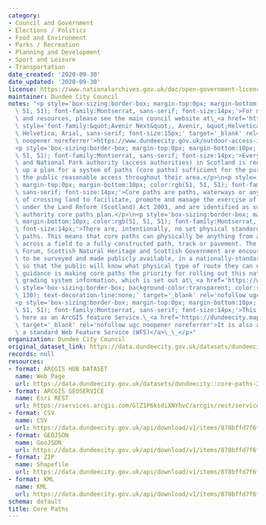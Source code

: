```yaml
---
category:
- Council and Government
- Elections / Politics
- Food and Environment
- Parks / Recreation
- Planning and Development
- Sport and Leisure
- Transportation
date_created: '2020-09-30'
date_updated: '2020-09-30'
license: https://www.nationalarchives.gov.uk/doc/open-government-licence/version/3/
maintainer: Dundee City Council
notes: "<p style='box-sizing:border-box; margin-top:0px; margin-bottom:10px; color:rgb(51,\
  \ 51, 51); font-family:Montserrat, sans-serif; font-size:14px;'>For more information\
  \ and resources, please see the main council website at\_<a href='https://www.dundeecity.gov.uk/outdoor-access-in-dundee/core-paths'\
  \ style='font-family:&quot;Avenir Next&quot;, Avenir, &quot;Helvetica Neue&quot;,\
  \ Helvetica, Arial, sans-serif; font-size:15px;' target='_blank' rel='nofollow ugc\
  \ noopener noreferrer'>https://www.dundeecity.gov.uk/outdoor-access-in-dundee/core-paths</a></p>\n\
  <p style='box-sizing:border-box; margin-top:0px; margin-bottom:10px; color:rgb(51,\
  \ 51, 51); font-family:Montserrat, sans-serif; font-size:14px;'>Every local authority\
  \ and National Park authority (access authorities) in Scotland is required to draw\
  \ up a plan for a system of paths (core paths) sufficient for the purpose of giving\
  \ the public reasonable access throughout their area.</p>\n<p style='box-sizing:border-box;\
  \ margin-top:0px; margin-bottom:10px; color:rgb(51, 51, 51); font-family:Montserrat,\
  \ sans-serif; font-size:14px;'>Core paths are paths, waterways or any other means\
  \ of crossing land to facilitate, promote and manage the exercise of access rights\
  \ under the Land Reform (Scotland) Act 2003, and are identified as such in access\
  \ authority core paths plan.</p>\n<p style='box-sizing:border-box; margin-top:0px;\
  \ margin-bottom:10px; color:rgb(51, 51, 51); font-family:Montserrat, sans-serif;\
  \ font-size:14px;'>There are, intentionally, no set physical standards for core\
  \ paths. This means that core paths can physically be anything from a faint line\
  \ across a field to a fully constructed path, track or pavement. The National Access\
  \ Forum, Scottish Natural Heritage and Scottish Government are encouraging information\
  \ to be surveyed and made publicly available, in a nationally-standardised form,\
  \ so that the public will know what physical type of route they can expect. Government\
  \ guidance is making core paths the priority for rolling out this national standardised\
  \ grading system information, which is set out at\_<a href='https://www.pathsforall.org.uk/resources/resource/the-path-managers-guide-to-grading'\
  \ style='box-sizing:border-box; background-color:transparent; color:rgb(32, 107,\
  \ 130); text-decoration-line:none;' target='_blank' rel='nofollow ugc noopener noreferrer'>https://www.pathsforall.org.uk/resources/resource/the-path-managers-guide-to-grading</a></p>\n\
  <p style='box-sizing:border-box; margin-top:0px; margin-bottom:10px; color:rgb(51,\
  \ 51, 51); font-family:Montserrat, sans-serif; font-size:14px;'>This layer is provided\
  \ here as an ArcGIS feature Service.\_<a href='https://dundeecity.maps.arcgis.com/home/item.html?id=20a277d80ce94297b2a78dd5423ddeb6'\
  \ target='_blank' rel='nofollow ugc noopener noreferrer'>It is also available as\
  \ a standard Web Feature Service (WFS)</a>\_\_</p>"
organization: Dundee City Council
original_dataset_link: https://data.dundeecity.gov.uk/datasets/dundeecity::core-paths-2020
records: null
resources:
- format: ARCGIS HUB DATASET
  name: Web Page
  url: https://data.dundeecity.gov.uk/datasets/dundeecity::core-paths-2020
- format: ARCGIS GEOSERVICE
  name: Esri REST
  url: https://services.arcgis.com/GlZ1P6ksdiXNYhvC/arcgis/rest/services/Core_Paths_2020/FeatureServer/0
- format: CSV
  name: CSV
  url: https://data.dundeecity.gov.uk/api/download/v1/items/878bffd7f6ff4b4f93c5a0019dc109b8/csv?layers=0
- format: GEOJSON
  name: GeoJSON
  url: https://data.dundeecity.gov.uk/api/download/v1/items/878bffd7f6ff4b4f93c5a0019dc109b8/geojson?layers=0
- format: ZIP
  name: Shapefile
  url: https://data.dundeecity.gov.uk/api/download/v1/items/878bffd7f6ff4b4f93c5a0019dc109b8/shapefile?layers=0
- format: KML
  name: KML
  url: https://data.dundeecity.gov.uk/api/download/v1/items/878bffd7f6ff4b4f93c5a0019dc109b8/kml?layers=0
schema: default
title: Core Paths
---
```

